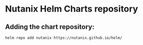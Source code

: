 # Nutanix Helm Charts repository

## Adding the chart repository:

```code
helm repo add nutanix https://nutanix.github.io/helm/
```

